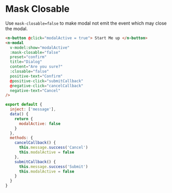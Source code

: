 # Mask Closable

Use `mask-closable=false` to make modal not emit the event which may close the modal.

```html
<n-button @click="modalActive = true"> Start Me up </n-button>
<n-modal
  v-model:show="modalActive"
  :mask-closable="false"
  preset="confirm"
  title="Dialog"
  content="Are you sure?"
  :closable="false"
  positive-text="Confirm"
  @positive-click="submitCallback"
  @negative-click="cancelCallback"
  negative-text="Cancel"
/>
```

```js
export default {
  inject: ['message'],
  data() {
    return {
      modalActive: false
    }
  },
  methods: {
    cancelCallback() {
      this.message.success('Cancel')
      this.modalActive = false
    },
    submitCallback() {
      this.message.success('Submit')
      this.modalActive = false
    }
  }
}
```
